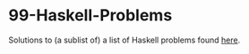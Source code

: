 # 99-Haskell-Problems

Solutions to (a sublist of) a list of Haskell problems found <a href="https://wiki.haskell.org/H-99:_Ninety-Nine_Haskell_Problems">here</a>.
